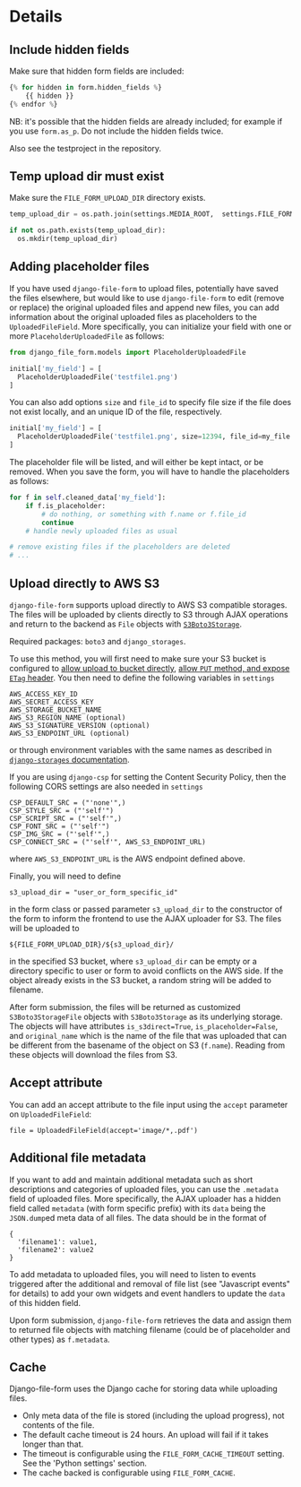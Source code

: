 # Details

## Include hidden fields

Make sure that hidden form fields are included:

```python
{% for hidden in form.hidden_fields %}
    {{ hidden }}
{% endfor %}
```

NB: it's possible that the hidden fields are already included; for example if you use ``form.as_p``. Do not include the hidden fields twice.

Also see the testproject in the repository.

## Temp upload dir must exist

Make sure the `FILE_FORM_UPLOAD_DIR` directory exists.

```python
temp_upload_dir = os.path.join(settings.MEDIA_ROOT,  settings.FILE_FORM_UPLOAD_DIR)

if not os.path.exists(temp_upload_dir):
  os.mkdir(temp_upload_dir)
```

## Adding placeholder files

If you have used `django-file-form` to upload files, potentially have saved the files elsewhere, but would like to use `django-file-form` to edit (remove or replace) the original uploaded files and append new files, you can add information about the original uploaded files as placeholders to the `UploadedFileField`. More specifically, you can initialize your field with one or more `PlaceholderUploadedFile` as follows:

```python
from django_file_form.models import PlaceholderUploadedFile

initial['my_field'] = [
  PlaceholderUploadedFile('testfile1.png')
]
```

You can also add options `size` and `file_id` to specify file size if the file does not exist locally, and an unique ID of the file, respectively.

```python
initial['my_field'] = [
  PlaceholderUploadedFile('testfile1.png', size=12394, file_id=my_file.pk)
]
```

The placeholder file will be listed, and will either be kept intact, or be removed. When you save the form, you will have to handle the placeholders as follows:

```python
for f in self.cleaned_data['my_field']:
    if f.is_placeholder:
        # do nothing, or something with f.name or f.file_id
        continue
    # handle newly uploaded files as usual

# remove existing files if the placeholders are deleted
# ...
```

## Upload directly to AWS S3

`django-file-form` supports upload directly to AWS S3 compatible storages. The files will be uploaded
by clients directly to S3 through AJAX operations and return to the backend as `File` objects
with [`S3Boto3Storage`](https://django-storages.readthedocs.io/en/latest/backends/amazon-S3.html).


Required packages: `boto3` and `django_storages`.

To use this method, you will first need to make sure your S3 bucket is configured
to [allow upload to bucket directly](https://docs.aws.amazon.com/AmazonS3/latest/dev/cors.html),
[allow `PUT` method, and expose `ETag` header](https://uppy.io/docs/aws-s3-multipart/#S3-Bucket-Configuration).
You then need to define the following variables in `settings`

```
AWS_ACCESS_KEY_ID
AWS_SECRET_ACCESS_KEY
AWS_STORAGE_BUCKET_NAME
AWS_S3_REGION_NAME (optional)
AWS_S3_SIGNATURE_VERSION (optional)
AWS_S3_ENDPOINT_URL (optional)
```

or through environment variables with the same names as described
in [`django-storages` documentation](https://django-storages.readthedocs.io/en/latest/backends/amazon-S3.html).

If you are using `django-csp` for setting the Content Security Policy, then the following CORS settings are also needed in `settings`
```
CSP_DEFAULT_SRC = ("'none'",)
CSP_STYLE_SRC = ("'self'")
CSP_SCRIPT_SRC = ("'self'",)
CSP_FONT_SRC = ("'self'")
CSP_IMG_SRC = ("'self'",)
CSP_CONNECT_SRC = ("'self'", AWS_S3_ENDPOINT_URL)
```
where `AWS_S3_ENDPOINT_URL` is the AWS endpoint defined above.

Finally, you will need to define

  ```
  s3_upload_dir = "user_or_form_specific_id"
  ```

in the form class or passed parameter `s3_upload_dir` to the constructor of the
form to inform the frontend to use the AJAX uploader for S3. The files will be
uploaded to

```
${FILE_FORM_UPLOAD_DIR}/${s3_upload_dir}/
```

in the specified S3 bucket, where `s3_upload_dir` can be empty or a directory
specific to user or form to avoid conflicts on the AWS side. If the object
already exists in the S3 bucket, a random string will be added to filename.

After form submission, the files will be returned as customized `S3Boto3StorageFile`
objects  with `S3Boto3Storage` as its underlying storage. The objects will have attributes
`is_s3direct=True`,  `is_placeholder=False`, and `original_name` which is the
name of the file that was uploaded that can be different from the basename
of the object on S3 (`f.name`). Reading from these objects will download the files
from S3.

## Accept attribute

You can add an accept attribute to the file input using the `accept` parameter on `UploadedFileField`:

```
file = UploadedFileField(accept='image/*,.pdf')
```

## Additional file metadata

If you want to add and maintain additional metadata such as short descriptions and
categories of uploaded files, you can use the `.metadata` field of uploaded files.
More specifically, the AJAX uploader has a hidden field called `metadata` (with form
specific prefix) with its `data` being the `JSON.dump`ed meta data of all files. The
data should be in the format of

```
{
  'filename1': value1,
  'filename2': value2
}
```

To add metadata to uploaded files, you will need to listen to events triggered after the
additional and removal of file list (see "Javascript events" for details) to add your own
widgets and event handlers to update the `data` of this hidden field.

Upon form submission, `django-file-form` retrieves the data and assign them to returned file
objects with matching filename (could be of placeholder and other types) as `f.metadata`.


## Cache

Django-file-form uses the Django cache for storing data while uploading files.

* Only meta data of the file is stored (including the upload progress), not contents of the file.
* The default cache timeout is 24 hours. An upload will fail if it takes longer than that.
* The timeout is configurable using the `FILE_FORM_CACHE_TIMEOUT` setting. See the 'Python settings' section.
* The cache backed is configurable using `FILE_FORM_CACHE`.
